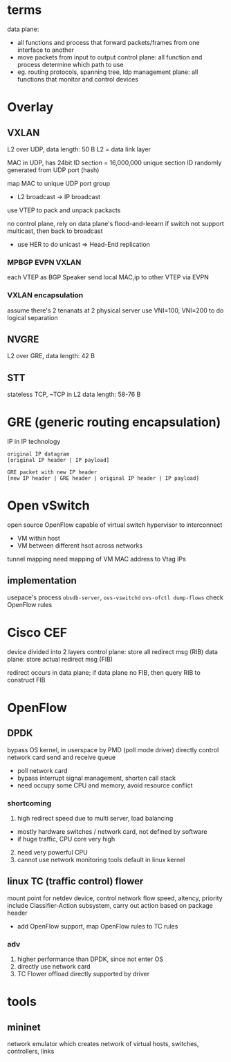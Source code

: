 # terms
data plane: 
  - all functions and process that forward packets/frames from one interface to another
  - move packets from input to output
control plane: all function and process determine which path to use
  - eg. routing protocols, spanning tree, ldp
management plane: all functions that monitor and control devices

# Overlay
## VXLAN
L2 over UDP, data length: 50 B
L2 = data link layer

MAC in UDP, has 24bit ID section = 16,000,000 unique section
ID randomly generated from UDP port (hash)

map MAC to unique UDP port group
  - L2 broadcast -> IP broadcast

use VTEP to pack and unpack packacts

no control plane, rely on data plane's flood-and-leearn
if switch not support multicast, then back to broadcast
- use HER to do unicast => Head-End replication

### MPBGP EVPN VXLAN
each VTEP as BGP Speaker
send local MAC,ip to other VTEP via EVPN

### VXLAN encapsulation
assume there's 2 tenanats at 2 physical server
use VNI=100, VNI=200 to do logical separation


## NVGRE
L2 over GRE, data length: 42 B

## STT
stateless TCP, ~TCP in L2
data length: 58-76 B

# GRE (generic routing encapsulation)
IP in IP technology
```
original IP datagram 
[original IP header | IP payload]

GRE packet with new IP header
[new IP header | GRE header | original IP header | IP payload]

```

# Open vSwitch
open source OpenFlow capable of virtual switch
hypervisor to interconnect 
  - VM within host 
  - VM between different hsot across networks

tunnel mapping need mapping of VM MAC address to Vtag IPs

## implementation
usepace's process `obsdb-server`, `ovs-vswitchd`
`ovs-ofctl dump-flows` check OpenFlow rules

# Cisco CEF
device divided into 2 layers
control plane: store all redirect msg (RIB)
data plane: store actual redirect msg (FIB)

redirect occurs in data plane; 
if data plane no FIB, then query RIB to construct FIB


# OpenFlow
## DPDK
bypass OS kernel, in userspace by PMD (poll mode driver) directly control network card send and receive queue
- poll network card
- bypass interrupt signal management, shorten call stack
- need occupy some CPU and memory, avoid resource conflict

### shortcoming
1. high redirect speed due to multi server, load balancing
  - mostly hardware switches / network card, not defined by software
  - if huge traffic, CPU core very high
2. need very powerful CPU
3. cannot use network monitoring tools default in linux kernel

## linux TC (traffic control) flower
mount point for netdev device, control network flow speed, altency, priority
include Classifier-Action subsystem, carry out action based on package header
- add OpenFlow support, map OpenFlow rules to TC rules

### adv
1. higher performance than DPDK, since not enter OS
2. directly use network card
3. TC Flower offload directly supported by driver



# tools
## mininet
network emulator which creates network of virtual hosts, switches, controllers, links








